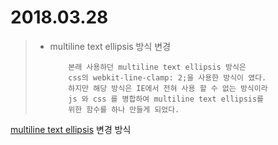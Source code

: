 # 2018.03.28

> - multiline text ellipsis 방식 변경
>
>           본래 사용하던 multiline text ellipsis 방식은
>           css의 webkit-line-clamp: 2;을 사용한 방식이 였다.
> 			하지만 해당 방식은 IE에서 전혀 사용 할 수 없는 방식이라
> 			js 와 css 를 병합하여 multiline text ellipsis를
> 			위한 함수를 하나 만들게 되었다.
>
>
[multiline text ellipsis][] 변경 방식

[multiline text ellipsis]: https://github.com/minw1540/TIL/blob/master/JavaScriptNjQuery/multiline-text-ellipsis.md


